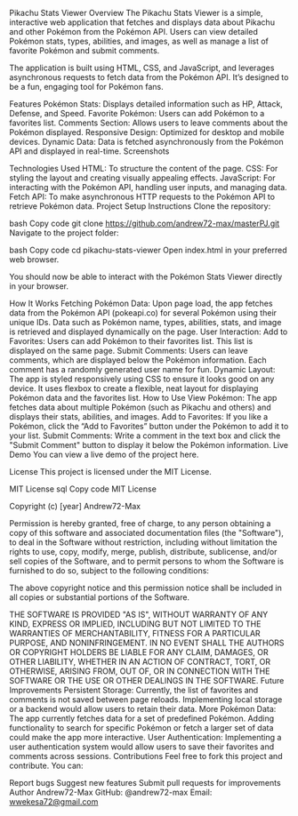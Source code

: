 
Pikachu Stats Viewer
Overview
The Pikachu Stats Viewer is a simple, interactive web application that fetches and displays data about Pikachu and other Pokémon from the Pokémon API. Users can view detailed Pokémon stats, types, abilities, and images, as well as manage a list of favorite Pokémon and submit comments.

The application is built using HTML, CSS, and JavaScript, and leverages asynchronous requests to fetch data from the Pokémon API. It’s designed to be a fun, engaging tool for Pokémon fans.

Features
Pokémon Stats: Displays detailed information such as HP, Attack, Defense, and Speed.
Favorite Pokémon: Users can add Pokémon to a favorites list.
Comments Section: Allows users to leave comments about the Pokémon displayed.
Responsive Design: Optimized for desktop and mobile devices.
Dynamic Data: Data is fetched asynchronously from the Pokémon API and displayed in real-time.
Screenshots

Technologies Used
HTML: To structure the content of the page.
CSS: For styling the layout and creating visually appealing effects.
JavaScript: For interacting with the Pokémon API, handling user inputs, and managing data.
Fetch API: To make asynchronous HTTP requests to the Pokémon API to retrieve Pokémon data.
Project Setup Instructions
Clone the repository:

bash
Copy code
git clone https://github.com/andrew72-max/masterPJ.git
Navigate to the project folder:

bash
Copy code
cd pikachu-stats-viewer
Open index.html in your preferred web browser.

You should now be able to interact with the Pokémon Stats Viewer directly in your browser.

How It Works
Fetching Pokémon Data:
Upon page load, the app fetches data from the Pokémon API (pokeapi.co) for several Pokémon using their unique IDs.
Data such as Pokémon name, types, abilities, stats, and image is retrieved and displayed dynamically on the page.
User Interaction:
Add to Favorites: Users can add Pokémon to their favorites list. This list is displayed on the same page.
Submit Comments: Users can leave comments, which are displayed below the Pokémon information. Each comment has a randomly generated user name for fun.
Dynamic Layout:
The app is styled responsively using CSS to ensure it looks good on any device.
It uses flexbox to create a flexible, neat layout for displaying Pokémon data and the favorites list.
How to Use
View Pokémon: The app fetches data about multiple Pokémon (such as Pikachu and others) and displays their stats, abilities, and images.
Add to Favorites: If you like a Pokémon, click the “Add to Favorites” button under the Pokémon to add it to your list.
Submit Comments: Write a comment in the text box and click the "Submit Comment" button to display it below the Pokémon information.
Live Demo
You can view a live demo of the project here.

License
This project is licensed under the MIT License.

MIT License
sql
Copy code
MIT License

Copyright (c) [year] Andrew72-Max

Permission is hereby granted, free of charge, to any person obtaining a copy
of this software and associated documentation files (the "Software"), to deal
in the Software without restriction, including without limitation the rights
to use, copy, modify, merge, publish, distribute, sublicense, and/or sell
copies of the Software, and to permit persons to whom the Software is
furnished to do so, subject to the following conditions:

The above copyright notice and this permission notice shall be included in all
copies or substantial portions of the Software.

THE SOFTWARE IS PROVIDED "AS IS", WITHOUT WARRANTY OF ANY KIND, EXPRESS OR
IMPLIED, INCLUDING BUT NOT LIMITED TO THE WARRANTIES OF MERCHANTABILITY,
FITNESS FOR A PARTICULAR PURPOSE, AND NONINFRINGEMENT. IN NO EVENT SHALL THE
AUTHORS OR COPYRIGHT HOLDERS BE LIABLE FOR ANY CLAIM, DAMAGES, OR OTHER
LIABILITY, WHETHER IN AN ACTION OF CONTRACT, TORT, OR OTHERWISE, ARISING FROM,
OUT OF, OR IN CONNECTION WITH THE SOFTWARE OR THE USE OR OTHER DEALINGS IN
THE SOFTWARE.
Future Improvements
Persistent Storage: Currently, the list of favorites and comments is not saved between page reloads. Implementing local storage or a backend would allow users to retain their data.
More Pokémon Data: The app currently fetches data for a set of predefined Pokémon. Adding functionality to search for specific Pokémon or fetch a larger set of data could make the app more interactive.
User Authentication: Implementing a user authentication system would allow users to save their favorites and comments across sessions.
Contributions
Feel free to fork this project and contribute. You can:

Report bugs
Suggest new features
Submit pull requests for improvements
Author
Andrew72-Max
GitHub: @andrew72-max
Email: wwekesa72@gmail.com